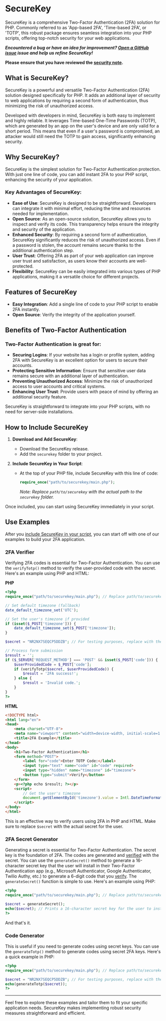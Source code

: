 # SecureKey

SecureKey is a comprehensive Two-Factor Authentication (2FA) solution for PHP. Commonly referred to as 'App-based 2FA', 'Time-based 2FA', or 'TOTP', this robust package ensures seamless integration into your PHP scripts, offering top-notch security for your web applications.

**_Encountered a bug or have an idea for improvement? [Open a GitHub issue](https://github.com/milestones14/SecureKey-PHP-2FA/issues/) issue and help us refine SecureKey!_**

**Please ensure that you have reviewed the [security note](https://github.com/milestones14/SecureKey-PHP-2FA/?tab=security-ov-file#security-note).**

## What is SecureKey?

SecureKey is a powerful and versatile Two-Factor Authentication (2FA) solution designed specifically for PHP. It adds an additional layer of security to web applications by requiring a second form of authentication, thus minimizing the risk of unauthorized access.

Developed with developers in mind, SecureKey is both easy to implement and highly reliable. It leverages Time-based One-Time Passwords (TOTP), which are generated by an app on the user's device and are only valid for a short period. This means that even if a user's password is compromised, an attacker would still need the TOTP to gain access, significantly enhancing security.

## Why SecureKey?

SecureKey is the simplest solution for Two-Factor Authentication protection. With just one line of code, you can add instant 2FA to your PHP script, enhancing the security of your application.

### Key Advantages of SecureKey:

- **Ease of Use**: SecureKey is designed to be straightforward. Developers can integrate it with minimal effort, reducing the time and resources needed for implementation.
- **Open Source**: As an open-source solution, SecureKey allows you to inspect and verify its code. This transparency helps ensure the integrity and security of the application.
- **Enhanced Security**: By requiring a second form of authentication, SecureKey significantly reduces the risk of unauthorized access. Even if a password is stolen, the account remains secure thanks to the additional authentication step.
- **User Trust**: Offering 2FA as part of your web application can improve user trust and satisfaction, as users know their accounts are well-protected.
- **Flexibility**: SecureKey can be easily integrated into various types of PHP applications, making it a versatile choice for different projects.

## Features of SecureKey

- **Easy Integration**: Add a single line of code to your PHP script to enable 2FA instantly.
- **Open Source**: Verify the integrity of the application yourself.

## Benefits of Two-Factor Authentication

### Two-Factor Authentication is great for:

- **Securing Logins**: If your website has a login or profile system, adding 2FA with SecureKey is an excellent option for users to secure their accounts.
- **Protecting Sensitive Information**: Ensure that sensitive user data remains secure with an additional layer of authentication.
- **Preventing Unauthorized Access**: Minimize the risk of unauthorized access to user accounts and critical systems.
- **Enhancing User Trust**: Provide users with peace of mind by offering an additional security feature.

SecureKey is straightforward to integrate into your PHP scripts, with no need for server-side installations.

## How to Include SecureKey

1. **Download and Add SecureKey**:
   - Download the SecureKey release.
   - Add the `securekey` folder to your project.

2. **Include SecureKey in Your Script**:
   - At the top of your PHP file, include SecureKey with this line of code:
     ```php
     require_once("path/to/securekey/main.php");
     ```
     *Note: Replace `path/to/securekey` with the actual path to the `securekey` folder.*

Once included, you can start using SecureKey immediately in your script.

## Use Examples

After you [include SecureKey in your script](#how-to-include-securekey), you can start off with one of our examples to build your 2FA application.

### 2FA Verifier

Verifying 2FA codes is essential for Two-Factor Authentication. You can use the `verifyTotp()` method to verify the user-provided code with the secret. Here's an example using PHP and HTML:

**PHP**

```php
<?php  
require_once("path/to/securekey/main.php"); // Replace path/to/securekey with the actual path to the securekey folder.

// Set default timezone (fallback)  
date_default_timezone_set('UTC');  

// Set the user's timezone if provided  
if (isset($_POST['timezone'])) {  
    date_default_timezone_set($_POST['timezone']);  
}  

$secret = "NR2NX7SEQCP5DDZB"; // For testing purposes, replace with the actual secret.  

// Process form submission  
$result = '';  
if ($_SERVER['REQUEST_METHOD'] === 'POST' && isset($_POST['code'])) {  
    $userProvidedCode = $_POST['code'];  
    if (verifyTotp($secret, $userProvidedCode)) {  
        $result = '2FA success!';  
    } else {  
        $result = 'Invalid code.';  
    }  
}  
?>
```

**HTML**

```html
<!DOCTYPE html>  
<html lang="en">  
<head>  
    <meta charset="UTF-8">  
    <meta name="viewport" content="width=device-width, initial-scale=1.0">  
    <title>2FA Example</title>  
</head>  
<body>  
    <h1>Two-Factor Authentication</h1>  
    <form method="POST">  
        <label for="code">Enter TOTP Code:</label>  
        <input type="text" name="code" id="code" required>  
        <input type="hidden" name="timezone" id="timezone">  
        <button type="submit">Verify</button>  
    </form>  
    <p><?php echo $result; ?></p>  
    <script>  
        // Get the user's timezone  
        document.getElementById('timezone').value = Intl.DateTimeFormat().resolvedOptions().timeZone;  
    </script>  
</body>  
</html>
```

This is an effective way to verify users using 2FA in PHP and HTML. Make sure to replace `$secret` with the actual secret for the user.

### 2FA Secret Generator

Generating a secret is essential for Two-Factor Authentication. The secret key is the foundation of 2FA. The codes are generated and [verified](#2fa-verifier) with the secret. You can use the `generateSecret()` method to generate a 16-character secret key that the user will install in their Two-Factor Authentication app (e.g., Microsoft Authenticator, Google Authenticator, Twilio Authy, etc.) to generate a 6-digit code that you [verify](#2fa-verifier). The `generateSecret()` function is simple to use. Here's an example using PHP:

```php
<?php  
require_once("path/to/securekey/main.php"); // Replace path/to/securekey with the actual path to the securekey folder.

$secret = generateSecret();  
echo($secret); // Prints a 16-character secret key for the user to install in their 2FA app  
?>
```

And that's it.

### Code Generator

This is useful if you need to generate codes using secret keys. You can use the `generateTotp()` method to generate codes using secret 2FA keys. Here's a quick example in PHP:

```php
<?php  
require_once("path/to/securekey/main.php"); // Replace path/to/securekey with the actual path to the securekey folder.

$secret = "NR2NX7SEQCP5DDZB"; // For testing purposes, replace with the actual secret.  
echo(generateTotp($secret));  
?>
```

---

Feel free to explore these examples and tailor them to fit your specific application needs. SecureKey makes implementing robust security measures straightforward and efficient.
